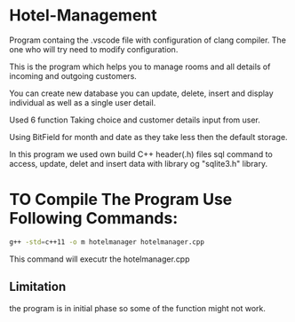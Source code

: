 # Hotel-Management

Program containg the .vscode file with configuration of clang compiler. The one who will try need to modify configuration.

This is the program which helps you to manage rooms and all details of incoming and outgoing customers.

You can create new database
you can update, delete, insert
and display individual as well as a single user detail.

Used 6 function
Taking choice and customer details input from user.

Using BitField for month and date as they take less then the default storage.

In this program we used own build C++  header(.h) files
sql command to access, update, delet and insert data with library og "sqlite3.h" library. 


# TO Compile The Program Use Following Commands:
```sh
g++ -std=c++11 -o m hotelmanager hotelmanager.cpp
```

This command will executr the hotelmanager.cpp

## Limitation
the program is in initial phase so some of the function might not work.
